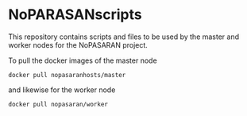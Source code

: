# NoPARASANscripts

This repository contains scripts and files to be used by the master and worker nodes for the NoPASARAN project.

To pull the docker images of the master node

`docker pull nopasaranhosts/master`

and likewise for the worker node

`docker pull nopasaran/worker`
